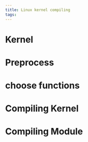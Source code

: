 ```yaml
---
title: Linux kernel compiling
tags:
---
```


# Kernel

# Preprocess

# choose functions

# Compiling Kernel

# Compiling Module

